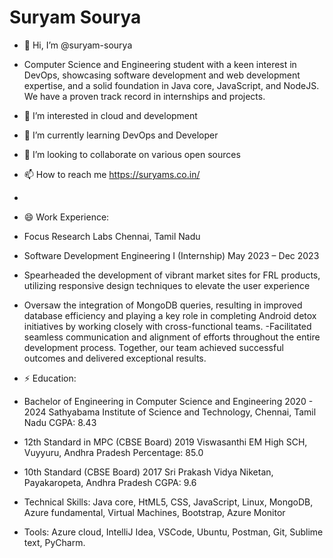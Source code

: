 # Suryam Sourya

- 👋 Hi, I’m @suryam-sourya
- Computer Science and Engineering student with a keen interest in DevOps, showcasing software development and web development expertise, and a solid foundation in Java core, JavaScript, and NodeJS. We have a proven track record in internships and projects.
- 👀 I’m interested in cloud and development
- 🌱 I’m currently learning DevOps and Developer
- 💞️ I’m looking to collaborate on various open sources
- 📫 How to reach me https://suryams.co.in/
- 
- 😄 Work Experience:
  
- Focus Research Labs Chennai, Tamil Nadu
  
- Software Development Engineering I (Internship) May 2023 – Dec 2023
- Spearheaded the development of vibrant market sites for FRL products, utilizing responsive design techniques to elevate the user experience
- Oversaw the integration of MongoDB queries, resulting in improved database efficiency and playing a key role in completing Android detox initiatives by working closely with cross-functional teams.
-Facilitated seamless communication and alignment of efforts throughout the entire development process. Together, our team achieved successful outcomes and delivered exceptional results.

- ⚡ Education:
  
- Bachelor of Engineering in Computer Science and Engineering 2020 - 2024
Sathyabama Institute of Science and Technology, Chennai, Tamil Nadu  CGPA: 8.43

- 12th Standard in MPC (CBSE Board) 2019
Viswasanthi EM High SCH, Vuyyuru, Andhra Pradesh Percentage: 85.0

- 10th Standard (CBSE Board) 2017
Sri Prakash Vidya Niketan, Payakaropeta, Andhra Pradesh CGPA: 9.6

- Technical Skills:  Java core, HtML5, CSS, JavaScript, Linux, MongoDB, Azure fundamental, Virtual Machines, Bootstrap, Azure Monitor

-  Tools: Azure cloud, IntelliJ Idea, VSCode, Ubuntu, Postman, Git, Sublime text, PyCharm.
<!---
suryam-sourya/suryam-sourya is a ✨ special ✨ repository because its `README.md` (this file) appears on your GitHub profile.
You can click the Preview link to take a look at your changes.
--->
